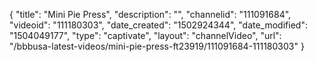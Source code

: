 {
    "title": "Mini Pie Press",
    "description": "",
    "channelid": "111091684",
    "videoid": "111180303",
    "date_created": "1502924344",
    "date_modified": "1504049177",
    "type": "captivate",
    "layout": "channelVideo",
    "url": "\/bbbusa-latest-videos\/mini-pie-press-ft23919\/111091684-111180303"
}